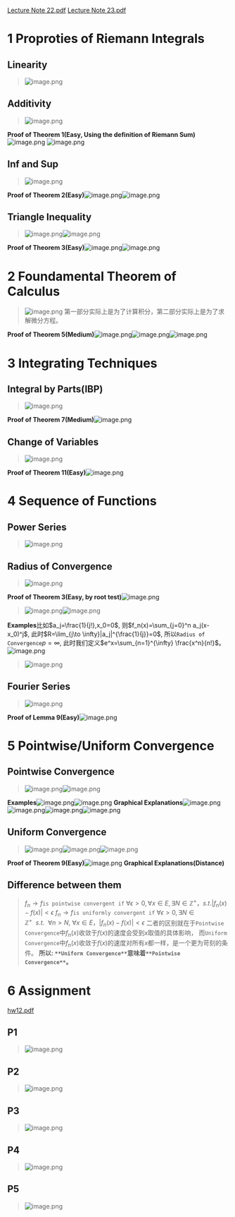 [Lecture Note 22.pdf](https://www.yuque.com/attachments/yuque/0/2022/pdf/12393765/1670315259596-fb668a01-cfa5-4eab-ad4d-857be08e3693.pdf)
[Lecture Note 23.pdf](https://www.yuque.com/attachments/yuque/0/2022/pdf/12393765/1670315259456-bc1604c5-f87a-451c-95ea-d4277dafc37c.pdf)
# 1 Proproties of Riemann Integrals
## Linearity
> ![image.png](L22_L23__FTC__Integration_Techniques__Pointwise_Uniform_Convergence_of_Function.assets/20230302_1509341154.png)





## Additivity
> ![image.png](L22_L23__FTC__Integration_Techniques__Pointwise_Uniform_Convergence_of_Function.assets/20230302_1509349819.png)

**Proof of Theorem 1(Easy, Using the definition of Riemann Sum)**![image.png](L22_L23__FTC__Integration_Techniques__Pointwise_Uniform_Convergence_of_Function.assets/20230302_1509342083.png)
![image.png](L22_L23__FTC__Integration_Techniques__Pointwise_Uniform_Convergence_of_Function.assets/20230302_1509343536.png)


## Inf and Sup
> ![image.png](L22_L23__FTC__Integration_Techniques__Pointwise_Uniform_Convergence_of_Function.assets/20230302_1509343383.png)

**Proof of Theorem 2(Easy)**![image.png](L22_L23__FTC__Integration_Techniques__Pointwise_Uniform_Convergence_of_Function.assets/20230302_1509351069.png)![image.png](L22_L23__FTC__Integration_Techniques__Pointwise_Uniform_Convergence_of_Function.assets/20230302_1509358244.png)


## Triangle Inequality
> ![image.png](L22_L23__FTC__Integration_Techniques__Pointwise_Uniform_Convergence_of_Function.assets/20230302_1509352924.png)![image.png](L22_L23__FTC__Integration_Techniques__Pointwise_Uniform_Convergence_of_Function.assets/20230302_1509355404.png)

**Proof of Theorem 3(Easy)**![image.png](L22_L23__FTC__Integration_Techniques__Pointwise_Uniform_Convergence_of_Function.assets/20230302_1509359989.png)![image.png](L22_L23__FTC__Integration_Techniques__Pointwise_Uniform_Convergence_of_Function.assets/20230302_1509355498.png)


# 2 Foundamental Theorem of Calculus
> ![image.png](L22_L23__FTC__Integration_Techniques__Pointwise_Uniform_Convergence_of_Function.assets/20230302_1509363406.png)
> 第一部分实际上是为了计算积分，第二部分实际上是为了求解微分方程。

**Proof of Theorem 5(Medium)**![image.png](L22_L23__FTC__Integration_Techniques__Pointwise_Uniform_Convergence_of_Function.assets/20230302_1509366688.png)![image.png](L22_L23__FTC__Integration_Techniques__Pointwise_Uniform_Convergence_of_Function.assets/20230302_1509362418.png)![image.png](L22_L23__FTC__Integration_Techniques__Pointwise_Uniform_Convergence_of_Function.assets/20230302_1509367429.png)


# 3 Integrating Techniques
## Integral by Parts(IBP)
> ![image.png](L22_L23__FTC__Integration_Techniques__Pointwise_Uniform_Convergence_of_Function.assets/20230302_1509362266.png)

**Proof of Theorem 7(Medium)**![image.png](L22_L23__FTC__Integration_Techniques__Pointwise_Uniform_Convergence_of_Function.assets/20230302_1509367760.png)


## Change of Variables
> ![image.png](L22_L23__FTC__Integration_Techniques__Pointwise_Uniform_Convergence_of_Function.assets/20230302_1509361371.png)

**Proof of Theorem 11(Easy)**![image.png](L22_L23__FTC__Integration_Techniques__Pointwise_Uniform_Convergence_of_Function.assets/20230302_1509375704.png)


# 4 Sequence of Functions
## Power Series
> ![image.png](L22_L23__FTC__Integration_Techniques__Pointwise_Uniform_Convergence_of_Function.assets/20230302_1509378016.png)



## Radius of Convergence
> ![image.png](L22_L23__FTC__Integration_Techniques__Pointwise_Uniform_Convergence_of_Function.assets/20230302_1509378482.png)

**Proof of Theorem 3(Easy, by root test)**![image.png](L22_L23__FTC__Integration_Techniques__Pointwise_Uniform_Convergence_of_Function.assets/20230302_1509373344.png)
> ![image.png](L22_L23__FTC__Integration_Techniques__Pointwise_Uniform_Convergence_of_Function.assets/20230302_1509371524.png)![image.png](L22_L23__FTC__Integration_Techniques__Pointwise_Uniform_Convergence_of_Function.assets/20230302_1509377606.png)

**Examples**比如$a_j=\frac{1}{j!},x_0=0$, 则$f_n(x)=\sum_{j=0}^n a_j(x-x_0)^j$, 此时$R=\lim_{j\to \infty}|a_j|^{\frac{1}{j}}=0$, 所以`Radius of Convergence`$p=\infty$, 此时我们定义$e^x=\sum_{n=1}^{\infty} \frac{x^n}{n!}$。
![image.png](L22_L23__FTC__Integration_Techniques__Pointwise_Uniform_Convergence_of_Function.assets/20230302_1509386235.png)
> ![image.png](L22_L23__FTC__Integration_Techniques__Pointwise_Uniform_Convergence_of_Function.assets/20230302_1509387578.png)




## Fourier Series
> ![image.png](L22_L23__FTC__Integration_Techniques__Pointwise_Uniform_Convergence_of_Function.assets/20230302_1509383048.png)

**Proof of Lemma 9(Easy)**![image.png](L22_L23__FTC__Integration_Techniques__Pointwise_Uniform_Convergence_of_Function.assets/20230302_1509387789.png)


# 5 Pointwise/Uniform Convergence
## Pointwise Convergence
> ![image.png](L22_L23__FTC__Integration_Techniques__Pointwise_Uniform_Convergence_of_Function.assets/20230302_1509389424.png)![image.png](L22_L23__FTC__Integration_Techniques__Pointwise_Uniform_Convergence_of_Function.assets/20230302_1509385149.png)

**Examples**![image.png](L22_L23__FTC__Integration_Techniques__Pointwise_Uniform_Convergence_of_Function.assets/20230302_1509388139.png)![image.png](L22_L23__FTC__Integration_Techniques__Pointwise_Uniform_Convergence_of_Function.assets/20230302_1509391497.png)
**Graphical Explanations**![image.png](L22_L23__FTC__Integration_Techniques__Pointwise_Uniform_Convergence_of_Function.assets/20230302_1509391572.png)![image.png](L22_L23__FTC__Integration_Techniques__Pointwise_Uniform_Convergence_of_Function.assets/20230302_1509399337.png)![image.png](L22_L23__FTC__Integration_Techniques__Pointwise_Uniform_Convergence_of_Function.assets/20230302_1509391690.png)![image.png](L22_L23__FTC__Integration_Techniques__Pointwise_Uniform_Convergence_of_Function.assets/20230302_1509403986.png)



## Uniform Convergence
> ![image.png](L22_L23__FTC__Integration_Techniques__Pointwise_Uniform_Convergence_of_Function.assets/20230302_1509404616.png)![image.png](L22_L23__FTC__Integration_Techniques__Pointwise_Uniform_Convergence_of_Function.assets/20230302_1509406046.png)![image.png](L22_L23__FTC__Integration_Techniques__Pointwise_Uniform_Convergence_of_Function.assets/20230302_1509404432.png)

**Proof of Theorem 9(Easy)**![image.png](L22_L23__FTC__Integration_Techniques__Pointwise_Uniform_Convergence_of_Function.assets/20230302_1509405975.png)
**Graphical Explanations(Distance)**

## Difference between them
> $f_n\to f$`is pointwise convergent if` $\forall \epsilon>0, \forall x\in E, \exists N\in \mathbb{Z}^{+}， s.t. |f_n(x)-f(x)|<\epsilon$
> $f_n\to f$`is uniformly convergent if` $\forall \epsilon>0, \exists N\in \mathbb{Z}^{+}~~s.t.~~\forall n>N,~\forall x\in E，  |f_n(x)-f(x)|<\epsilon$
> 二者的区别就在于`Pointwise Convergence`中$f_n(x)$收敛于$f(x)$的速度会受到$x$取值的具体影响， 而`Uniform Convergence`中$f_n(x)$收敛于$f(x)$的速度对所有$x$都一样，是一个更为苛刻的条件。
> **所以: **`**Uniform Convergence**`**意味着**`**Pointwise Convergence**`**。**



# 6 Assignment
[hw12.pdf](https://www.yuque.com/attachments/yuque/0/2022/pdf/12393765/1670463515411-96ac64b7-fe65-4cea-b53d-471a899dcd26.pdf)


## P1
> ![image.png](L22_L23__FTC__Integration_Techniques__Pointwise_Uniform_Convergence_of_Function.assets/20230302_1509402088.png)


## P2
> ![image.png](L22_L23__FTC__Integration_Techniques__Pointwise_Uniform_Convergence_of_Function.assets/20230302_1509409118.png)



## P3
> ![image.png](L22_L23__FTC__Integration_Techniques__Pointwise_Uniform_Convergence_of_Function.assets/20230302_1509418356.png)

## P4
> ![image.png](L22_L23__FTC__Integration_Techniques__Pointwise_Uniform_Convergence_of_Function.assets/20230302_1509412298.png)


## P5
> ![image.png](L22_L23__FTC__Integration_Techniques__Pointwise_Uniform_Convergence_of_Function.assets/20230302_1509419569.png)

